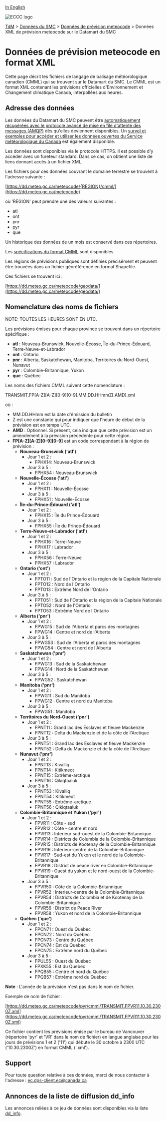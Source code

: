 [In English](readme_meteocode-datamartxml_en.md)

![ECCC logo](../../img_eccc-logo.png)

[TdM](../../readme_fr.md) > [Données du SMC](../readme_fr.md) > [Données de prévision meteocode](readme_meteocode_fr.md) > Données XML de prévision meteocode sur le Datamart du SMC

# Données de prévision meteocode en format XML

Cette page décrit les fichiers de langage de balisage météorologique canadien (CMML) qui se trouvent sur le Datamart du SMC. Le CMML est un format XML contenant les prévisions officielles d'Environnement et Changement climatique Canada, interpollées aux heures.

## Adresse des données 

Les données du Datamart du SMC peuvent être [automatiquement récupérées avec le protocole avancé de mise en file d'attente des messages (AMQP)](../../msc-datamart/amqp_fr.md) dès qu'elles deviennent disponibles. Un [survol et exemples pour accéder et utiliser les données ouvertes du Service météorologique du Canada](../../usage/readme_fr.md) est également disponible.

Les données sont disponibles via le protocole HTTPS. Il est possible d’y accéder avec un fureteur standard. Dans ce cas, on obtient une liste de liens donnant accès à un fichier XML.

Les fichiers pour ces données couvrant le domaine terrestre se trouvent à l'adresse suivante :  
       
[https://dd.meteo.gc.ca/meteocode/{REGION}/cmml/](https://dd.meteo.gc.ca/meteocode)

où 'REGION' peut prendre une des valeurs suivantes :
 
* atl
* ont
* pnr
* pyr
* que  

Un historique des données de un mois est conservé dans ces répertoires.

Les [spécifications du format CMML](https://collaboration.cmc.ec.gc.ca/cmc/cmos/public_doc/msc-data/meteocode/cmml_specification_fr-v3.04.pdf) sont disponibles.

Les régions de prévisions publiques sont définies précisément et peuvent être trouvées dans un fichier géoréférencé en format Shapefile.

Ces fichiers se trouvent ici :

[https://dd.meteo.gc.ca/meteocode/geodata/](https://dd.meteo.gc.ca/meteocode/geodata/)

## Nomenclature des noms de fichiers 

NOTE: TOUTES LES HEURES SONT EN UTC.

Les prévisions émises pour chaque province se trouvent dans un répertoire spécifique :
* __atl__ : Nouveau-Brunswick, Nouvelle-Écosse, Île-du-Prince-Édouard, Terre-Neuve-et-Labrador
* __ont__ : Ontario
* __pnr__ : Alberta, Saskatchewan, Manitoba, Territoires du Nord-Ouest, Nunavut
* __pyr__ : Colombie-Britannique, Yukon
* __que__ : Québec


Les noms des fichiers CMML suivent cette nomenclature :

TRANSMIT.FP[A-Z][A-Z][0-9][0-9].MM.DD.HHmmZ[.AMD].xml

où :
    
* MM.DD.HHmm est la date d'émission du bulletin
* Z est une constante qui pour indiquer que l'heure de début de la
      prévision est en temps UTC.
* __AMD__ : Optionnel. Si présent, cela indique que cette prévision est un amendement à la prévision précédente pour cette région.
* **FP[A-Z][A-Z][0-9][0-9]** est un code correspondant à la région de prévision :
     * __Nouveau-Brunswick ('atl')__
        * Jour 1 et 2 :
            * FPHX14: Nouveau-Brunswick 
	    * Jour 3 à 5 :
	        * FPHX54 : Nouveau-Brunswick 
     * __Nouvelle-Écosse ('atl')__
	    * Jour 1 et 2 :
	        * FPHX11 : Nouvelle-Écosse 
	    * Jour 3 à 5 :
	        * FPHX51 : Nouvelle-Écosse 
     * __Île-du-Prince-Édouard ('atl')__
	    * Jour 1 et 2 :
	        * FPHX15 : Île du Prince-Édouard
	    * Jour 3 à 5 :
	        * FPHX55 : Île du Prince-Édouard
     * __Terre-Neuve-et-Labrador ('atl')__
	    * Jour 1 et 2 :
	        * FPHX16 : Terre-Neuve
	        * FPHX17 : Labrador
	    * Jour 3 à 5 :
	        * FPHX56 : Terre-Neuve
	        * FPHX57 : Labrador
     * __Ontario ('ont')__
	    * Jour 1 et 2 :
	        * FPTO11 : Sud de l'Ontario et la région de la Capitale Nationale
	        * FPTO12 : Nord de l'Ontario
	        * FPTO13 : Extrême Nord de l'Ontario
	    * Jour 3 à 5 :
	        * FPTO51 : Sud de l'Ontario et la région de la Capitale Nationale
	        * FPTO52 : Nord de l'Ontario
	        * FPTO53 : Extrême Nord de l'Ontario
     * __Alberta ('pnr')__
	    * Jour 1 et 2 :
	        * FPWG15 : Sud de l'Alberta et parcs des montagnes
	        * FPWG14 : Centre et nord de l'Alberta
	    * Jour 3 à 5 :
	        * FPWG53 : Sud de l'Alberta et parcs des montagnes
	        * FPWG54 : Centre et nord de l'Alberta
     * __Saskatchewan ('pnr')__
	    * Jour 1 et 2 :
	        * FPWG13 : Sud de la Saskatchewan
	        * FPWG14 : Nord de la Saskatchewan
	    * Jour 3 à 5 :
	        * FPWG52 : Saskatchewan
    * __Manitoba ('pnr')__
	    * Jour 1 et 2 :
	        * FPWG11 : Sud du Manitoba
	        * FPWG12 : Centre et nord du Manitoba
	    * Jour 3 à 5 :
	        * FPWG51 : Manitoba
     * __Territoires du Nord-Ouest ('pnr')__
	    * Jour 1 et 2 :
	        * FPNT11 : Grand lac des Esclaves et fleuve Mackenzie
	        * FPNT12 : Delta du Mackenzie et de la côte de l'Arctique
	    * Jour 3 à 5 :
	        * FPNT51 : Grand lac des Esclaves et fleuve Mackenzie
	        * FPNT52 : Delta du Mackenzie et de la côte de l'Arctique
     * __Nunavut  ('pnr')__
	    * Jour 1 et 2 :
	        * FPNT13 : Kivalliq
	        * FPNT14 : Kitikmeot
	        * FPNT15 : Extrême-arctique
	        * FPNT16 : Qikiqtaaluk
	    * Jour 3 à 5 :
	        * FPNT53 : Kivalliq
	        * FPNT54 : Kitikmeot
	        * FPNT55 : Extrême-arctique
	        * FPNT56 : Qikiqtaaluk
     * __Colombie-Britannique et Yukon ('pyr')__
	    * Jour 1 et 2 :
	        * FPVR11 : Côte - sud
	        * FPVR12 : Côte - centre et nord
	        * FPVR13 : Interieur sud-ouest de la Colombie-Britannique
	        * FPVR14 : Districts de Columbia de la Colombie-Britannique
	        * FPVR15 : Districts de Kootenay de la Colombie-Britannique
	        * FPVR16 : Interieur-centre de la Colombie-Britannique
	        * FPVR17 : Sud-est du Yukon et le nord de la Colombie-Britannique
	        * FPVR18 : District de peace river en Colombie-Britannique
	        * FPVR19 : Ouest du yukon et le nord-ouest de la Colombie-Britannique
	    * Jour 3 à 5 :
	        * FPVR50 : Côte de la Colombie-Britannique
	        * FPVR52 : Interieur-centre de la Colombie-Britannique
	        * FPVR54 : Districts de Colombia et de Kootenay de la Colombie-Britannique
	        * FPVR56 : District de Peace River
	        * FPVR58 : Yukon et nord de la Colombie-Britannique
     * __Québec ('que')__
	    * Jour 1 et 2 :
	        * FPCN71 : Ouest du Québec
	        * FPCN72 : Nord du Québec
	        * FPCN73 : Centre du Québec
	        * FPCN74 : Est du Quebec
	        * FPCN75 : Extrême nord du Québec
	    * Jour 3 à 5 :
	        * FPUL55 : Ouest du Québec
	        * FPXK55 : Est du Quebec
	        * FPQB55 : Centre et nord du Québec
	        * FPQB57 : Extrême nord du Québec

__Note__ : L'année de la prévision n'est pas dans le nom de fichier.

Exemple de nom de fichier :

[https://dd.meteo.gc.ca/meteocode/pyr/cmml/TRANSMIT.FPVR11.10.30.2300Z.xml](https://dd.meteo.gc.ca/meteocode/pyr/cmml/TRANSMIT.FPVR11.10.30.2300Z.xml)

Ce fichier contient les prévisions émise par le bureau de Vancouver (répertoire 'pyr' et 'VR' dans le nom de fichier) en langue anglaise pour les jours de prévisions 1 et 2 ('11') qui débute le 30 octobre à 2300 UTC ('10.30.2300Z') en format CMML ('.xml').

## Support

Pour toute question relative à ces données, merci de nous contacter à l'adresse : [ec.dps-client.ec@canada.ca](mailto:ec.dps-client.ec@canada.ca)

## Annonces de la liste de diffusion dd_info 

Les annonces reliées à ce jeu de données sont disponibles via la liste [dd_info](https://comm.collab.science.gc.ca/mailman3/postorius/lists/dd_info/).



